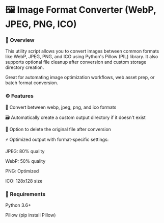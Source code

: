 # 🖼️ Image Format Converter (WebP, JPEG, PNG, ICO)
### 📌 Overview
This utility script allows you to convert images between common formats like WebP, JPEG, PNG, and ICO using Python's Pillow (PIL) library. It also supports optional file cleanup after conversion and custom storage directory creation.

Great for automating image optimization workflows, web asset prep, or batch format conversion.

### ⚙️ Features
🔄 Convert between webp, jpeg, png, and ico formats

🗃️ Automatically create a custom output directory if it doesn't exist

🧹 Option to delete the original file after conversion

⚡ Optimized output with format-specific settings:

JPEG: 80% quality

WebP: 50% quality

PNG: Optimized

ICO: 128x128 size

### 🧪 Requirements
Python 3.6+

Pillow (pip install Pillow)
